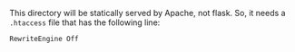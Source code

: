 This directory will be statically served by Apache, not flask. So, it needs a `.htaccess` file that has the following line:

```
RewriteEngine Off
```

